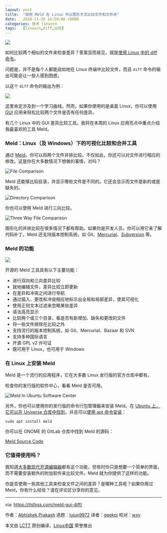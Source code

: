 ```yaml
---
layout: post
title:	"使用 Meld 在 Linux 中以图形方式比较文件和文件夹"
date:	2020-11-28 14:59:00 +0800 
categories:	技术 linuxcn 
tags:	[linuxcn,diff,比较]
---
```



![](/Asserts/Images//attachment/album/202011/28/145914mr5zcl2wnns8rj5j.jpg)


如何比较两个相似的文件来检查差异？答案显而易见，就是[使用 Linux 中的 diff 命令](https://linuxhandbook.com/diff-command/)。


问题是，并不是每个人都能自如地在 Linux 终端中比较文件，而且 `diff` 命令的输出可能会让一些人感到困惑。


以这个 `diff` 命令的输出为例：


![](/Asserts/Images//attachment/album/202011/28/150137anmhkwoqpqd2cfnc.png)


这里肯定涉及到一个学习曲线。然而，如果你使用的是桌面 Linux，你可以使用 [GUI](https://itsfoss.com/gui-cli-tui/) 应用来轻松比较两个文件是否有任何差异。


有几个 Linux 中的 GUI 差异比较工具。我将在本周的 Linux 应用亮点中重点介绍我最喜欢的工具 Meld。


### Meld：Linux（及 Windows）下的可视化比较和合并工具


通过 [Meld](https://meldmerge.org)，你可以将两个文件并排比较。不仅如此，你还可以对文件进行相应的修改。这是你在大多数情况下想做的事情，对吗？


![File Comparison](/Asserts/Images//attachment/album/202011/28/145956hp3qpa52ypudtw95.png)


Meld 还能够比较目录，并显示哪些文件是不同的。它还会显示而文件是新的或是缺失的。


![Directory Comparison](/Asserts/Images//attachment/album/202011/28/150003ovv6gs6iwyzzygsd.png)


你也可以使用 Meld 进行三向比较。


![Three Way File Comparison](/Asserts/Images//attachment/album/202011/28/150010saxeegieehleo2cm.png)


图形化的并排比较在很多情况下都有帮助。如果你是开发人员，你可以用它来了解代码补丁。Meld 还支持版本控制系统，如 Git、[Mercurial](https://www.mercurial-scm.org/)、[Subversion](https://subversion.apache.org/) 等。


### Meld 的功能


![](/Asserts/Images//attachment/album/202011/28/150014rj3vhvl9vijhmj9i.png)


开源的 Meld 工具具有以下主要功能：


* 进行双向和三向差异比较
* 就地编辑文件，差异比较立即更新
* 在差异和冲突之间进行导航
* 通过插入、更改和冲突相应地标示出全局和局部差异，使其可视化
* 使用正则文本过滤来忽略某些差异
* 语法高亮显示
* 比较两个或三个目录，看是否有新增加、缺失和更改的文件
* 将一些文件排除在比较之外
* 支持流行的版本控制系统，如 Git、Mercurial、Bazaar 和 SVN
* 支持多种国际语言
* 开源 GPL v2 许可证
* 既可用于 Linux，也可用于 Windows


### 在 Linux 上安装 Meld


Meld 是一个流行的应用程序，它在大多数 Linux 发行版的官方仓库中都有。


检查你的发行版的软件中心，看看 Meld 是否可用。


![Meld In Ubuntu Software Center](/Asserts/Images//attachment/album/202011/28/150023psh63wgsrgug1ue2.png)


另外，你也可以使用你的发行版的命令行包管理器来安装 Meld。在 [Ubuntu 上，它可以在 Universe 仓库中找到](https://itsfoss.com/ubuntu-repositories/)，并且可以[使用 apt 命令安装](https://itsfoss.com/apt-command-guide/)：



```
sudo apt install meld

```

你可以在 GNOME 的 GitLab 仓库中找到 Meld 的源码：


[Meld Source Code](https://gitlab.gnome.org/GNOME/meld)


### 它值得使用吗？


我知道[大多数现代开源编辑器](https://itsfoss.com/best-modern-open-source-code-editors-for-linux/)都有这个功能，但有时你只是想要一个简单的界面，而不需要安装额外的附加软件来比较文件。Meld 就为你提供了这样的功能。


你是否使用一些其他工具来检查文件之间的差异？是哪种工具呢？如果你用过 Meld，你有什么经验？请在评论区分享你的意见。




---


via: <https://itsfoss.com/meld-gui-diff/>


作者：[Abhishek Prakash](https://itsfoss.com/author/abhishek/) 选题：[lujun9972](https://github.com/lujun9972) 译者：[geekpi](https://github.com/geekpi) 校对：[wxy](https://github.com/wxy)


本文由 [LCTT](https://github.com/LCTT/TranslateProject) 原创编译，[Linux中国](https://linux.cn/) 荣誉推出
